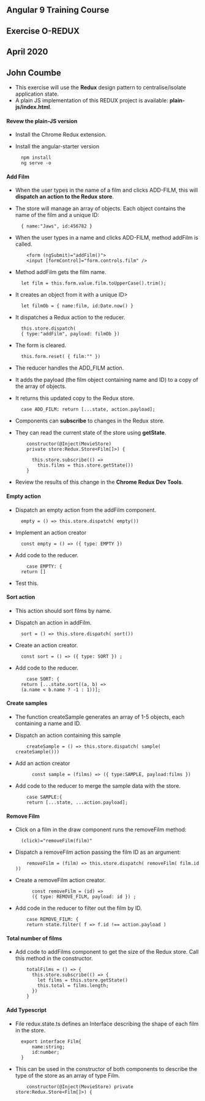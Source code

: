 
## Angular 9 Training Course
## Exercise O-REDUX
## April 2020
## John Coumbe

- This exercise will use the **Redux** design pattern to centralise/isolate application state.
- A plain JS implementation of this REDUX project is available: **plain-js/index.html**.

#### Revew the plain-JS version

- Install the Chrome Redux extension.
- Install the angular-starter version

		npm install
		ng serve -o

#### Add Film

- When the user types in the name of a film and clicks ADD-FILM, this will **dispatch an action to the Redux store**.
- The store will manage an array of objects. Each object contains the name of the film and a unique ID:

		{ name:"Jaws", id:456782 }
		
- When the user types in a name and clicks ADD-FILM, method addFilm is called.

		  <form (ngSubmit)="addFilm()">
		  <input [formControl]="form.controls.film" />
		  
- Method addFilm gets the film name.

		let film = this.form.value.film.toUpperCase().trim();
		
- It creates an object from it with a unique ID>

		let filmOb = { name:film, id:Date.now() }
		
- It dispatches a Redux action to the reducer.

		this.store.dispatch( 
		{ type:"addFilm", payload: filmOb })
		
- The form is cleared.

		this.form.reset( { film:"" })
		
- The reducer handles the ADD_FILM action.
- It adds the payload (the film object containing name and ID) to a copy of the array of objects. 
- It returns this updated copy to the Redux store. 

		case ADD_FILM: return [...state, action.payload];
		
- Components can **subscribe** to changes in the Redux store.
- They can read the current state of the store using **getState**.
	
		  constructor(@Inject(MovieStore) 
		  private store:Redux.Store<Film[]>) {
		  
		    this.store.subscribe(() => 
			  this.films = this.store.getState())
		  }	
		  
- Review the results of this change in the **Chrome Redux Dev Tools**.
  
#### Empty action

- Dispatch an empty action from the addFilm component.

		empty = () => this.store.dispatch( empty())
		
- Implement an action creator

		const empty = () => ({ type: EMPTY })
		
- Add code to the reducer.

		  case EMPTY: {
	    return []
		
- Test this.

#### Sort action

- This action should sort films by name.
- Dispatch an action in addFilm.

		sort = () => this.store.dispatch( sort())
		
- Create an action creator.

		const sort = () => ({ type: SORT }) ;
		
- Add code to the reducer.

		  case SORT: {
	    return [...state.sort((a, b) => 
	    (a.name < b.name ? -1 : 1))];

#### Create samples

- The function createSample generates an array of 1-5 objects, each containing a name and ID.
- Dispatch an action containing this sample

		  createSample = () => this.store.dispatch( sample( createSample()))

- Add an action creator

			const sample = (films) => ({ type:SAMPLE, payload:films })
			
- Add code to the reducer to merge the sample data with the store.

		  case SAMPLE:{
		  return [...state, ...action.payload];

#### Remove Film

- Click on a film in the draw component runs the removeFilm method:

		(click)="removeFilm(film)"
		
- Dispatch a removeFilm action passing the film ID as an argument:

		  removeFilm = (film) => this.store.dispatch( removeFilm( film.id ))
		  
- Create a removeFilm action creator.

			const removeFilm = (id) => 
			({ type: REMOVE_FILM, payload: id }) ;

- Add code in the reducer to filter out the film by ID.

		  case REMOVE_FILM: {
		  return state.filter( f => f.id !== action.payload )

#### Total number of films

- Add code to addFilms component to get the size of the Redux store. Call this method in the constructor.

		  totalFilms = () => {
		    this.store.subscribe(() => {
		      let films = this.store.getState()
		      this.total = films.length;
		    })
		  }
		  
#### Add Typescript

- File redux.state.ts defines an Interface describing the shape of each film in the store.

		export interface Film{
		    name:string;
		    id:number;
		}
		
- This can be used in the constructor of both components to describe the type of the store as an array of type Film.

		  constructor(@Inject(MovieStore) private store:Redux.Store<Film[]>) {
				  

